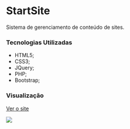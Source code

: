 # StartSite
Sistema de gerenciamento de conteúdo de sites.

### Tecnologias Utilizadas
* HTML5;
* CSS3;
* JQuery;
* PHP;
* Bootstrap;

### Visualização

[Ver o site](http://lucasrondon.com.br/sistemas/startsite.php)

<img src="https://github.com/lucasrondon09/Lucas/blob/master/img/portfolio/thumbnails/startsite.jpg">


